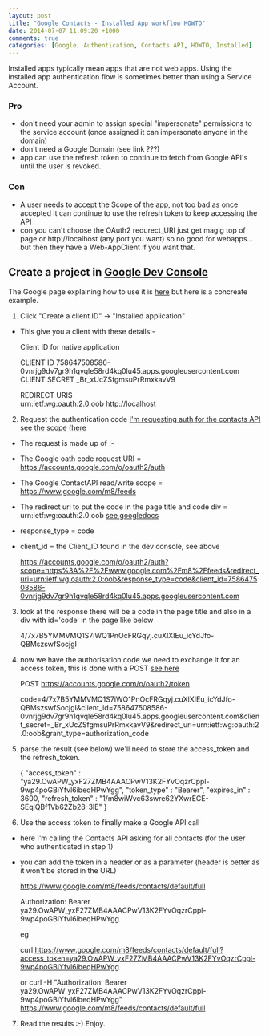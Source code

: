 ```yaml
---
layout: post
title: "Google Contacts - Installed App workflow HOWTO"
date: 2014-07-07 11:09:20 +1000
comments: true
categories: [Google, Authentication, Contacts API, HOWTO, Installed] 
---
```

Installed apps typically mean apps that are not web apps. 
Using the installed app authentication flow is sometimes better than using a Service Account.

### Pro
* don't need your admin to assign special "impersonate" permissions to the service account (once assigned it can impersonate anyone in the domain)
* don't need a Google Domain (see link ???)
* app can use the refresh token to continue to fetch from Google API's until the user is revoked.

### Con
* A user needs to accept the Scope of the app, not too bad as once accepted it can continue to use the refresh token to keep accessing the API
* con you can't choose the OAuth2 redurect_URI just get magig top of page or http://localhost (any port you want) so no good for webapps... but then they have a Web-AppClient if you want that.


## Create a project in [Google Dev Console](https://console.developers.google.com)
The Google page explaining how to use it is [here](https://developers.google.com/accounts/docs/OAuth2InstalledApp) but here is a concreate example.

1. Click "Create a client ID" -> "Installed application"
  - This give you a client with these details:- 

    Client ID for native application
    
    CLIENT ID 758647508586-0vnrjg9dv7gr9h1qvqle58rd4kq0lu45.apps.googleusercontent.com 
    CLIENT SECRET  _Br_xUcZSfgmsuPrRmxkavV9 
    
    REDIRECT URIS  
      urn:ietf:wg:oauth:2.0:oob
      http://localhost

2. Request the authentication code [I'm requesting auth for the contacts API see the scope (here](https://developers.google.com/google-apps/contacts/v3/#authorizing_requests_with_oauth_20)
  - The request is made up of :- 
  - The Google oath code request URI = https://accounts.google.com/o/oauth2/auth
  - The Google ContactAPI read/write scope = https://www.google.com/m8/feeds
  - The redirect uri to put the code in the page title and code div = urn:ietf:wg:oauth:2.0:oob  [see googledocs](https://developers.google.com/accounts/docs/OAuth2InstalledApp#choosingredirecturi)
  - response_type = code
  - client_id = the Client_ID found in the dev console, see above

    https://accounts.google.com/o/oauth2/auth?scope=https%3A%2F%2Fwww.google.com%2Fm8%2Ffeeds&redirect_uri=urn:ietf:wg:oauth:2.0:oob&response_type=code&client_id=758647508586-0vnrjg9dv7gr9h1qvqle58rd4kq0lu45.apps.googleusercontent.com

3. look at the response there will be a code in the page title and also in a div with id='code' in the page like below

    4/7x7B5YMMVMQ1S7iWQ1PnOcFRGqyj.cuXlXIEu_icYdJfo-QBMszswfSocjgI

4. now we have the authorisation code we need to exchange it for an access token, this is done with a POST [see here](https://developers.google.com/accounts/docs/OAuth2InstalledApp#handlingtheresponse) 

    POST https://accounts.google.com/o/oauth2/token
    
    code=4/7x7B5YMMVMQ1S7iWQ1PnOcFRGqyj.cuXlXIEu_icYdJfo-QBMszswfSocjgI&client_id=758647508586-0vnrjg9dv7gr9h1qvqle58rd4kq0lu45.apps.googleusercontent.com&client_secret=_Br_xUcZSfgmsuPrRmxkavV9&redirect_uri=urn:ietf:wg:oauth:2.0:oob&grant_type=authorization_code
    
5. parse the result (see below) we'll need to store the access_token and the refresh_token.

    {
        "access_token" : "ya29.OwAPW_yxF27ZMB4AAACPwV13K2FYvOqzrCppl-9wp4poGBiYfvl6ibeqHPwYgg",
        "token_type" : "Bearer",
        "expires_in" : 3600,
        "refresh_token" : "1/m8wiWvc63swre62YXwrECE-SEqlQBf1Vb62Zb28-3lE"
    }

6. Use the access token to finally make a Google API call
  - here I'm calling the Contacts API asking for all contacts (for the user who authenticated in step 1)
  - you can add the token in a header or as a parameter (header is better as it won't be stored in the URL)

    https://www.google.com/m8/feeds/contacts/default/full
    
    Authorization: Bearer ya29.OwAPW_yxF27ZMB4AAACPwV13K2FYvOqzrCppl-9wp4poGBiYfvl6ibeqHPwYgg

    eg

    curl https://www.google.com/m8/feeds/contacts/default/full?access_token=ya29.OwAPW_yxF27ZMB4AAACPwV13K2FYvOqzrCppl-9wp4poGBiYfvl6ibeqHPwYgg

    or
    curl -H "Authorization: Bearer ya29.OwAPW_yxF27ZMB4AAACPwV13K2FYvOqzrCppl-9wp4poGBiYfvl6ibeqHPwYgg" https://www.google.com/m8/feeds/contacts/default/full

7. Read the results :-) Enjoy.

